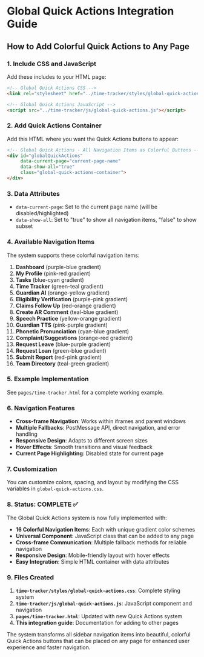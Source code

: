 # Global Quick Actions Integration Guide

## How to Add Colorful Quick Actions to Any Page

### 1. Include CSS and JavaScript

Add these includes to your HTML page:

```html
<!-- Global Quick Actions CSS -->
<link rel="stylesheet" href="../time-tracker/styles/global-quick-actions.css">

<!-- Global Quick Actions JavaScript -->
<script src="../time-tracker/js/global-quick-actions.js"></script>
```

### 2. Add Quick Actions Container

Add this HTML where you want the Quick Actions buttons to appear:

```html
<!-- Global Quick Actions - All Navigation Items as Colorful Buttons -->
<div id="globalQuickActions" 
     data-current-page="current-page-name" 
     data-show-all="true"
     class="global-quick-actions-container">
</div>
```

### 3. Data Attributes

- `data-current-page`: Set to the current page name (will be disabled/highlighted)
- `data-show-all`: Set to "true" to show all navigation items, "false" to show subset

### 4. Available Navigation Items

The system supports these colorful navigation items:

1. **Dashboard** (purple-blue gradient)
2. **My Profile** (pink-red gradient)  
3. **Tasks** (blue-cyan gradient)
4. **Time Tracker** (green-teal gradient)
5. **Guardian AI** (orange-yellow gradient)
6. **Eligibility Verification** (purple-pink gradient)
7. **Claims Follow Up** (red-orange gradient)
8. **Create AR Comment** (teal-blue gradient)
9. **Speech Practice** (yellow-orange gradient)
10. **Guardian TTS** (pink-purple gradient)
11. **Phonetic Pronunciation** (cyan-blue gradient)
12. **Complaint/Suggestions** (orange-red gradient)
13. **Request Leave** (blue-purple gradient)
14. **Request Loan** (green-blue gradient)
15. **Submit Report** (red-pink gradient)
16. **Team Directory** (teal-green gradient)

### 5. Example Implementation

See `pages/time-tracker.html` for a complete working example.

### 6. Navigation Features

- **Cross-frame Navigation**: Works within iframes and parent windows
- **Multiple Fallbacks**: PostMessage API, direct navigation, and error handling
- **Responsive Design**: Adapts to different screen sizes
- **Hover Effects**: Smooth transitions and visual feedback
- **Current Page Highlighting**: Disabled state for current page

### 7. Customization

You can customize colors, spacing, and layout by modifying the CSS variables in `global-quick-actions.css`.

### 8. Status: COMPLETE ✅

The Global Quick Actions system is now fully implemented with:

- **16 Colorful Navigation Items**: Each with unique gradient color schemes
- **Universal Component**: JavaScript class that can be added to any page
- **Cross-frame Communication**: Multiple fallback methods for reliable navigation
- **Responsive Design**: Mobile-friendly layout with hover effects
- **Easy Integration**: Simple HTML container with data attributes

### 9. Files Created

1. **`time-tracker/styles/global-quick-actions.css`**: Complete styling system
2. **`time-tracker/js/global-quick-actions.js`**: JavaScript component and navigation
3. **`pages/time-tracker.html`**: Updated with new Quick Actions system
4. **This integration guide**: Documentation for adding to other pages

The system transforms all sidebar navigation items into beautiful, colorful Quick Actions buttons that can be placed on any page for enhanced user experience and faster navigation.